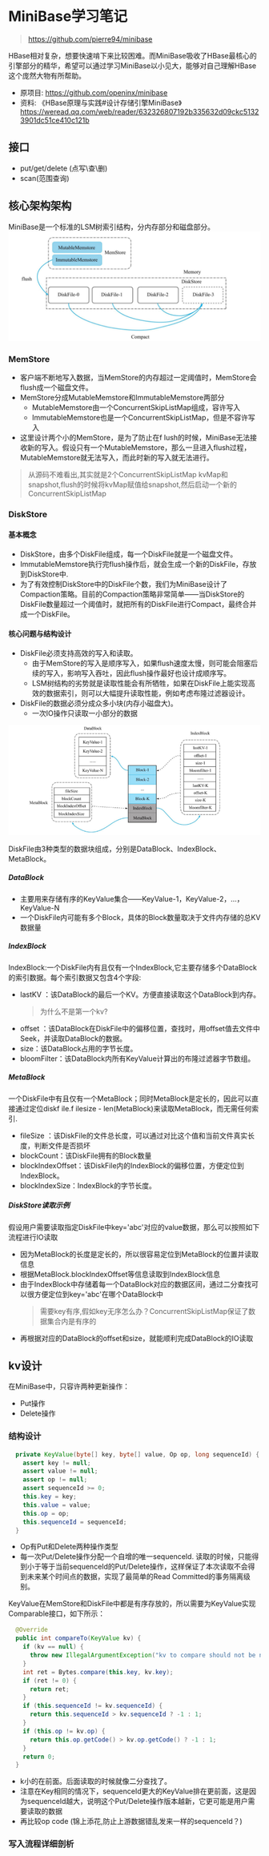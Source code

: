 # MiniBase学习笔记
> https://github.com/pierre94/minibase

HBase相对复杂，想要快速啃下来比较困难。而MiniBase吸收了HBase最核心的引擎部分的精华，希望可以通过学习MiniBase以小见大，能够对自己理解HBase这个庞然大物有所帮助。

- 原项目: https://github.com/openinx/minibase
- 资料: 《HBase原理与实践#设计存储引擎MiniBase》 https://weread.qq.com/web/reader/632326807192b335632d09ckc51323901dc51ce410c121b

## 接口
- put/get/delete (点写\查\删)
- scan(范围查询)

## 核心架构架构
MiniBase是一个标准的LSM树索引结构，分内存部分和磁盘部分。
![](img/README_images/arch.png)

### MemStore
- 客户端不断地写入数据，当MemStore的内存超过一定阈值时，MemStore会flush成一个磁盘文件。
- MemStore分成MutableMemstore和ImmutableMemstore两部分
    - MutableMemstore由一个ConcurrentSkipListMap组成，容许写入
    - ImmutableMemstore也是一个ConcurrentSkipListMap，但是不容许写入
- 这里设计两个小的MemStore，是为了防止在f lush的时候，MiniBase无法接收新的写入。假设只有一个MutableMemstore，那么一旦进入flush过程，MutableMemstore就无法写入，而此时新的写入就无法进行。
> 从源码不难看出,其实就是2个ConcurrentSkipListMap kvMap和snapshot,flush的时候将kvMap赋值给snapshot,然后启动一个新的ConcurrentSkipListMap

### DiskStore

#### 基本概念
- DiskStore，由多个DiskFile组成，每一个DiskFile就是一个磁盘文件。
- ImmutableMemstore执行完flush操作后，就会生成一个新的DiskFile，存放到DiskStore中.
- 为了有效控制DiskStore中的DiskFile个数，我们为MiniBase设计了Compaction策略。目前的Compaction策略非常简单——当DiskStore的DiskFile数量超过一个阈值时，就把所有的DiskFile进行Compact，最终合并成一个DiskFile。
 
#### 核心问题与结构设计
- DiskFile必须支持高效的写入和读取。
    - 由于MemStore的写入是顺序写入，如果flush速度太慢，则可能会阻塞后续的写入，影响写入吞吐，因此flush操作最好也设计成顺序写。
    - LSM树结构的劣势就是读取性能会有所牺牲，如果在DiskFile上能实现高效的数据索引，则可以大幅提升读取性能，例如考虑布隆过滤器设计。
- DiskFile的数据必须分成众多小块(内存小磁盘大)。
    - 一次IO操作只读取一小部分的数据

![](img/README_images/diskfile.png)

DiskFile由3种类型的数据块组成，分别是DataBlock、IndexBlock、MetaBlock。

##### DataBlock
- 主要用来存储有序的KeyValue集合——KeyValue-1，KeyValue-2，…，KeyValue-N
- 一个DiskFile内可能有多个Block，具体的Block数量取决于文件内存储的总KV数据量

##### IndexBlock
IndexBlock:一个DiskFile内有且仅有一个IndexBlock,它主要存储多个DataBlock的索引数据。每个索引数据又包含4个字段:
- lastKV ：该DataBlock的最后一个KV。方便直接读取这个DataBlock到内存。
    > 为什么不是第一个kv?
- offset ：该DataBlock在DiskFile中的偏移位置，查找时，用offset值去文件中Seek，并读取DataBlock的数据。 
- size：该DataBlock占用的字节长度。
- bloomFilter：该DataBlock内所有KeyValue计算出的布隆过滤器字节数组。

##### MetaBlock
一个DiskFile中有且仅有一个MetaBlock；同时MetaBlock是定长的，因此可以直接通过定位diskf ile.f ilesize - len(MetaBlock)来读取MetaBlock，而无需任何索引.
- fileSize ：该DiskFile的文件总长度，可以通过对比这个值和当前文件真实长度，判断文件是否损坏
- blockCount：该DiskFile拥有的Block数量
- blockIndexOffset：该DiskFile内的IndexBlock的偏移位置，方便定位到IndexBlock。
- blockIndexSize：IndexBlock的字节长度。

##### DiskStore读取示例
假设用户需要读取指定DiskFile中key='abc'对应的value数据，那么可以按照如下流程进行IO读取
- 因为MetaBlock的长度是定长的，所以很容易定位到MetaBlock的位置并读取信息
- 根据MetaBlock.blockIndexOffset等信息读取到IndexBlock信息
- 由于IndexBlock中存储着每一个DataBlock对应的数据区间，通过二分查找可以很方便定位到key='abc'在哪个DataBlock中
    > 需要key有序,假如key无序怎么办？ConcurrentSkipListMap保证了数据集合内是有序的
- 再根据对应的DataBlock的offset和size，就能顺利完成DataBlock的IO读取

## kv设计
在MiniBase中，只容许两种更新操作：
- Put操作
- Delete操作

### 结构设计
```java
  private KeyValue(byte[] key, byte[] value, Op op, long sequenceId) {
    assert key != null;
    assert value != null;
    assert op != null;
    assert sequenceId >= 0;
    this.key = key;
    this.value = value;
    this.op = op;
    this.sequenceId = sequenceId;
  }
```
- Op有Put和Delete两种操作类型
- 每一次Put/Delete操作分配一个自增的唯一sequenceId. 读取的时候，只能得到小于等于当前sequenceId的Put/Delete操作，这样保证了本次读取不会得到未来某个时间点的数据，实现了最简单的Read Committed的事务隔离级别。

KeyValue在MemStore和DiskFile中都是有序存放的，所以需要为KeyValue实现Comparable接口，如下所示：
```java
  @Override
  public int compareTo(KeyValue kv) {
    if (kv == null) {
      throw new IllegalArgumentException("kv to compare should not be null");
    }
    int ret = Bytes.compare(this.key, kv.key);
    if (ret != 0) {
      return ret;
    }
    if (this.sequenceId != kv.sequenceId) {
      return this.sequenceId > kv.sequenceId ? -1 : 1;
    }
    if (this.op != kv.op) {
      return this.op.getCode() > kv.op.getCode() ? -1 : 1;
    }
    return 0;
  }
```
- k小的在前面。后面读取的时候就像二分查找了。
- 注意在Key相同的情况下，sequenceId更大的KeyValue排在更前面，这是因为sequenceId越大，说明这个Put/Delete操作版本越新，它更可能是用户需要读取的数据
- 再比较op code (锦上添花,防止上游数据错乱发来一样的sequenceId？)

### 写入流程详细剖析
